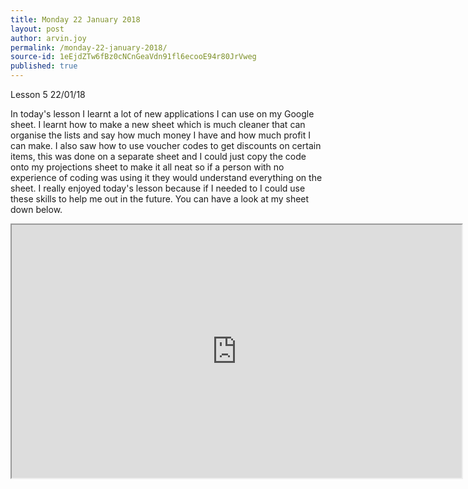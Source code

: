 ```yaml
---
title: Monday 22 January 2018
layout: post
author: arvin.joy
permalink: /monday-22-january-2018/
source-id: 1eEjdZTw6fBz0cNCnGeaVdn91fl6ecooE94r80JrVweg
published: true
---
```

Lesson 5           22/01/18

In today's lesson I learnt a lot of new applications I can use on my Google sheet. I learnt how to make a new sheet which is much cleaner that can organise the lists and say how much money I have and how much profit I can make. I also saw how to use voucher codes to get discounts on certain items, this was done on a separate sheet and I could just copy the code onto my projections sheet to make it all neat so if a person with no experience of coding was using it they would understand everything on the sheet. I really enjoyed today's lesson because if I needed to I could use these skills to help me out in the future. You can have a look at my sheet down below.

<iframe height="405" width= "720" src="https://docs.google.com/spreadsheets/d/e/2PACX-1vRl_cbKmcFiUGGg5hil3V2yTb9i61Wh9Ou0HlqvYhe7_0OFoUwfB9uW4ozbMy42HWx6KhHKzFcE07UT/pubhtml?widget=true&amp;headers=false"></iframe>
